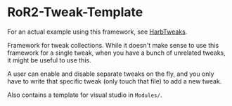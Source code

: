 # RoR2-Tweak-Template

For an actual example using this framework, see [HarbTweaks](https://github.com/harbingerofme/R2Mods/tree/master/HarbTweaks).

Framework for tweak collections. While it doesn't make sense to use this framework for a single tweak, when you have a bunch of unrelated tweaks, it might be useful to use this.

A user can enable and disable separate tweaks on the fly, and you only have to write that specific tweak (only touch that file) to add a new tweak.

Also contains a template for visual studio in `Modules/`.